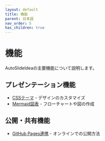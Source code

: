 ```yaml
---
layout: default
title: 機能
parent: 日本語
nav_order: 5
has_children: true
---
```


# 機能

AutoSlideIdeaの主要機能について説明します。

## プレゼンテーション機能

- [CSSテーマ](css-themes/) - デザインのカスタマイズ
- [Mermaid図表](mermaid/) - フローチャートや図の作成

## 公開・共有機能

- [GitHub Pages連携](github-pages/) - オンラインでの公開方法